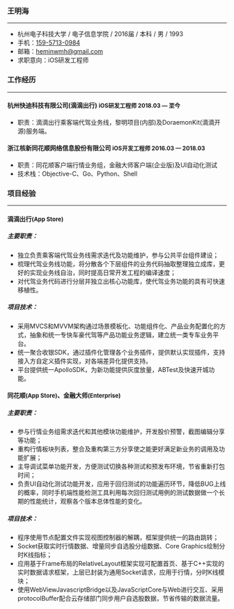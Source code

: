 ### 王明海
---

- 杭州电子科技大学 / 电子信息学院 / 2016届 / 本科 / 男 / 1993 
- 手机：[159-5713-0984](tel:15957130984)
- 邮箱：[heminwmh@gmail.com](mailto:heminwmh@gmail.com)
- 求职意向：iOS研发工程师

### 工作经历
---

#### 杭州快迪科技有限公司(滴滴出行) <font size="2.5">iOS研发工程师 2018.03 — 至今</font>
- 职责：滴滴出行乘客端代驾业务线，黎明项目(内部)及DoraemonKit(滴滴开源)服务端。

#### 浙江核新同花顺网络信息股份有限公司 <font size="2.5">iOS开发工程师 2016.03 — 2018.03</font>
- 职责：同花顺客户端行情业务组，金融大师客户端(企业版)及UI自动化测试
- 技术栈：Objective-C、Go、Python、Shell

### 项目经验
---

#### 滴滴出行<font size="2.5">(App Store)</font>
##### 主要职责：
- 独立负责乘客端代驾业务线需求迭代及功能维护，参与公共平台组件建设；
- 梳理代驾业务线功能，将分散各个下层组件的业务代码抽取整理独立成库，更好的实现业务线自治，同时提高日常开发工程的编译速度； 
- 对代驾业务代码进行分层并独立出核心功能库，使代驾业务功能的具有可快速移植性。
##### 项目技术：
- 采用MVCS和MVVM架构通过场景模板化、功能组件化、产品业务配置化的方式，抽象和统一专快车豪代驾等产品功能业务逻辑，建立统一类专车业务平台。
- 统一聚合收银SDK，通过插件化管理各个业务插件，提供默认实现插件，支持接入方自定义插件实现，对各端差异化提供支持。
- 平台提供统一ApolloSDK，为新功能提供灰度放量，ABTest及快速开城功能。

#### 同花顺<font size="2.5">(App Store)</font>、金融大师<font size="2.5">(Enterprise)</font>
##### 主要职责：
- 参与行情业务组需求迭代和其他模块功能维护，开发股价预警，截图编辑分享等功能；
- 重构行情板块列表，整合及重构第三方分享使之能更好满足新业务的调用及功能扩展；
- 主导调试菜单功能开发，方便测试切换各种测试和预发布环境，节省重新打包时间；
- 负责UI自动化测试功能开发，应用于回归测试的功能遍历环节，降低BUG上线的概率，同时手机端性能检测工具利用每次回归测试用例的测试数据做一个长期的性能统计，观察各个版本总体性能的变化。
##### 项目技术：
- 程序使用节点配置文件实现视图控制器的解耦，框架提供统一的路由跳转；
- Socket获取实时行情数据、增量同步自选股分组数据、Core Graphics绘制分时K线指标；
- 应用基于Frame布局的RelativeLayout框架实现可配置首页、基于C++实现的实时数据请求框架，上层已封装为通用Socket请求，应用于行情，分时K线模块；
- 使用WebViewJavascriptBridge以及JavaScriptCore与Web进行交互、采用protocolBuffer配合云存储部门同步用户自选股数据，节省传输的数据流量。